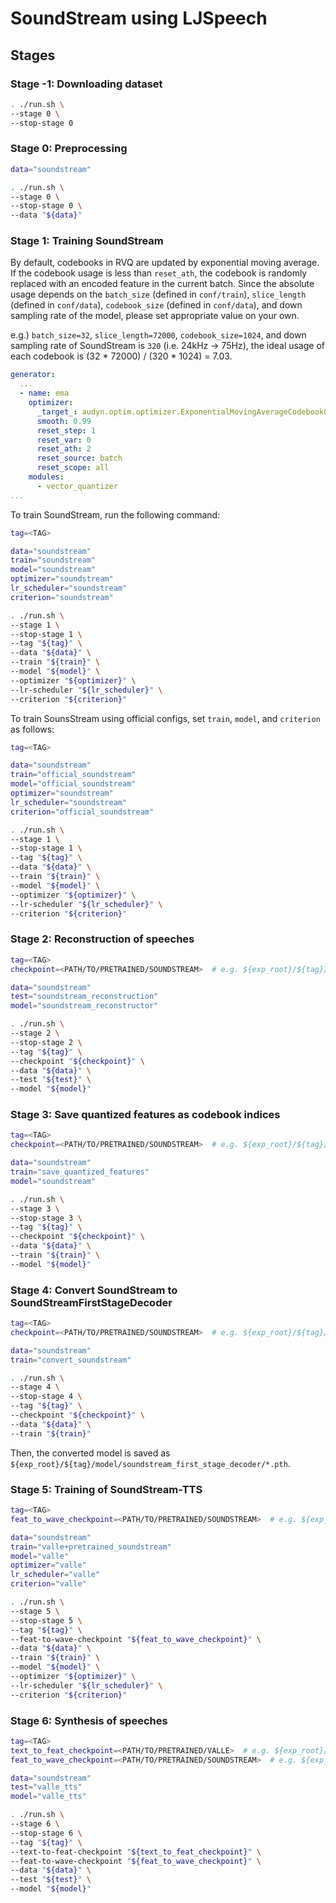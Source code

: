 # SoundStream using LJSpeech

## Stages

### Stage -1: Downloading dataset

```sh
. ./run.sh \
--stage 0 \
--stop-stage 0
```

### Stage 0: Preprocessing

```sh
data="soundstream"

. ./run.sh \
--stage 0 \
--stop-stage 0 \
--data "${data}"
```

### Stage 1: Training SoundStream

By default, codebooks in RVQ are updated by exponential moving average.
If the codebook usage is less than `reset_ath`, the codebook is randomly replaced with an encoded feature in the current batch.
Since the absolute usage depends on the `batch_size`  (defined in `conf/train`), `slice_length` (defined in `conf/data`), `codebook_size` (defined in `conf/data`), and down sampling rate of the model, please set appropriate value on your own.

e.g.) `batch_size=32`, `slice_length=72000`, `codebook_size=1024`, and down sampling rate of SoundStream is `320` (i.e. 24kHz -> 75Hz), the ideal usage of each codebook is (32 * 72000) / (320 * 1024) = 7.03.

```yaml
generator:
  ...
  - name: ema
    optimizer:
      _target_: audyn.optim.optimizer.ExponentialMovingAverageCodebookOptimizer
      smooth: 0.99
      reset_step: 1
      reset_var: 0
      reset_ath: 2
      reset_source: batch
      reset_scope: all
    modules:
      - vector_quantizer
...
```

To train SoundStream, run the following command:

```sh
tag=<TAG>

data="soundstream"
train="soundstream"
model="soundstream"
optimizer="soundstream"
lr_scheduler="soundstream"
criterion="soundstream"

. ./run.sh \
--stage 1 \
--stop-stage 1 \
--tag "${tag}" \
--data "${data}" \
--train "${train}" \
--model "${model}" \
--optimizer "${optimizer}" \
--lr-scheduler "${lr_scheduler}" \
--criterion "${criterion}"
```

To train SounsStream using official configs, set `train`, `model`, and `criterion` as follows:

```sh
tag=<TAG>

data="soundstream"
train="official_soundstream"
model="official_soundstream"
optimizer="soundstream"
lr_scheduler="soundstream"
criterion="official_soundstream"

. ./run.sh \
--stage 1 \
--stop-stage 1 \
--tag "${tag}" \
--data "${data}" \
--train "${train}" \
--model "${model}" \
--optimizer "${optimizer}" \
--lr-scheduler "${lr_scheduler}" \
--criterion "${criterion}"
```

### Stage 2: Reconstruction of speeches

```sh
tag=<TAG>
checkpoint=<PATH/TO/PRETRAINED/SOUNDSTREAM>  # e.g. ${exp_root}/${tag}/model/soundstream/last.pth

data="soundstream"
test="soundstream_reconstruction"
model="soundstream_reconstructor"

. ./run.sh \
--stage 2 \
--stop-stage 2 \
--tag "${tag}" \
--checkpoint "${checkpoint}" \
--data "${data}" \
--test "${test}" \
--model "${model}"
```

### Stage 3: Save quantized features as codebook indices

```sh
tag=<TAG>
checkpoint=<PATH/TO/PRETRAINED/SOUNDSTREAM>  # e.g. ${exp_root}/${tag}/model/soundstream/last.pth

data="soundstream"
train="save_quantized_features"
model="soundstream"

. ./run.sh \
--stage 3 \
--stop-stage 3 \
--tag "${tag}" \
--checkpoint "${checkpoint}" \
--data "${data}" \
--train "${train}" \
--model "${model}"
```

### Stage 4: Convert SoundStream to SoundStreamFirstStageDecoder

```sh
tag=<TAG>
checkpoint=<PATH/TO/PRETRAINED/SOUNDSTREAM>  # e.g. ${exp_root}/${tag}/model/soundstream/last.pth

data="soundstream"
train="convert_soundstream"

. ./run.sh \
--stage 4 \
--stop-stage 4 \
--tag "${tag}" \
--checkpoint "${checkpoint}" \
--data "${data}" \
--train "${train}"
```

Then, the converted model is saved as `${exp_root}/${tag}/model/soundstream_first_stage_decoder/*.pth`.

### Stage 5: Training of SoundStream-TTS

```sh
tag=<TAG>
feat_to_wave_checkpoint=<PATH/TO/PRETRAINED/SOUNDSTREAM>  # e.g. ${exp_root}/${tag}/model/soundstream_first_stage_decoder/last.pth

data="soundstream"
train="valle+pretrained_soundstream"
model="valle"
optimizer="valle"
lr_scheduler="valle"
criterion="valle"

. ./run.sh \
--stage 5 \
--stop-stage 5 \
--tag "${tag}" \
--feat-to-wave-checkpoint "${feat_to_wave_checkpoint}" \
--data "${data}" \
--train "${train}" \
--model "${model}" \
--optimizer "${optimizer}" \
--lr-scheduler "${lr_scheduler}" \
--criterion "${criterion}"
```

### Stage 6: Synthesis of speeches

```sh
tag=<TAG>
text_to_feat_checkpoint=<PATH/TO/PRETRAINED/VALLE>  # e.g. ${exp_root}/${tag}/model/valle/last.pth
feat_to_wave_checkpoint=<PATH/TO/PRETRAINED/SOUNDSTREAM>  # e.g. ${exp_root}/${tag}/model/soundstream_first_stage_decoder/last.pth

data="soundstream"
test="valle_tts"
model="valle_tts"

. ./run.sh \
--stage 6 \
--stop-stage 6 \
--tag "${tag}" \
--text-to-feat-checkpoint "${text_to_feat_checkpoint}" \
--feat-to-wave-checkpoint "${feat_to_wave_checkpoint}" \
--data "${data}" \
--test "${test}" \
--model "${model}"
```
